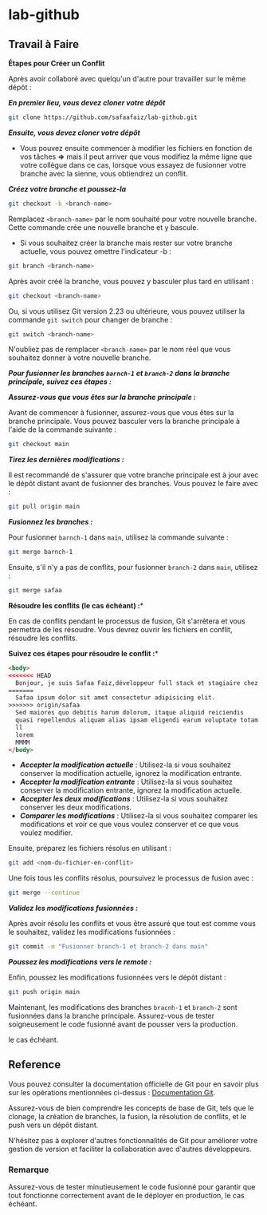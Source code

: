 
# lab-github

## Travail à Faire

**Étapes pour Créer un Conflit**

Après avoir collaboré avec quelqu'un d'autre pour travailler sur le même dépôt :

***En premier lieu, vous devez cloner votre dépôt***

```bash
git clone https://github.com/safaafaiz/lab-github.git
```

***Ensuite, vous devez cloner votre dépôt***

- Vous pouvez ensuite commencer à modifier les fichiers en fonction de vos tâches
  **=>** mais il peut arriver que vous modifiez la même ligne que votre collègue
  dans ce cas, lorsque vous essayez de fusionner votre branche avec la sienne, vous obtiendrez un conflit.

***Créez votre branche et poussez-la***

```bash
git checkout -b <branch-name>
```

Remplacez `<branch-name>` par le nom souhaité pour votre nouvelle branche. Cette commande crée une nouvelle branche et y bascule.
- Si vous souhaitez créer la branche mais rester sur votre branche actuelle, vous pouvez omettre l'indicateur -b :

```bash
git branch <branch-name>
```

Après avoir créé la branche, vous pouvez y basculer plus tard en utilisant :

```bash
git checkout <branch-name>
```

Ou, si vous utilisez Git version 2.23 ou ultérieure, vous pouvez utiliser la commande `git switch` pour changer de branche :

```bash
git switch <branch-name>
```

N'oubliez pas de remplacer `<branch-name>` par le nom réel que vous souhaitez donner à votre nouvelle branche.

***Pour fusionner les branches `barnch-1` et `branch-2` dans la branche principale, suivez ces étapes :***

***Assurez-vous que vous êtes sur la branche principale :***

Avant de commencer à fusionner, assurez-vous que vous êtes sur la branche principale. Vous pouvez basculer vers la branche principale à l'aide de la commande suivante :

```bash
git checkout main
```

***Tirez les dernières modifications :***

Il est recommandé de s'assurer que votre branche principale est à jour avec le dépôt distant avant de fusionner des branches. Vous pouvez le faire avec :

```bash
git pull origin main
```

***Fusionnez les branches :***

Pour fusionner `barnch-1` dans `main`, utilisez la commande suivante :

```bash
git merge barnch-1
```

Ensuite, s'il n'y a pas de conflits, pour fusionner `branch-2` dans `main`, utilisez :

```bash
git merge safaa
```

**Résoudre les conflits (le cas échéant) :***

En cas de conflits pendant le processus de fusion, Git s'arrêtera et vous permettra de les résoudre. Vous devrez ouvrir les fichiers en conflit, résoudre les conflits.

**Suivez ces étapes pour résoudre le conflit :***

```html
<body>
<<<<<<< HEAD
  Bonjour, je suis Safaa Faiz,développeur full stack et stagiaire chez SoliCode.
=======
  Safaa ipsum dolor sit amet consectetur adipisicing elit.
>>>>>>> origin/safaa
  Sed maiores quo debitis harum dolorum, itaque aliquid reiciendis
  quasi repellendus aliquam alias ipsam eligendi earum voluptate totam! Quos deleniti pariatur nemo?
  ll
  lorem
  MMMM
</body>
```

- ***Accepter la modification actuelle*** : Utilisez-la si vous souhaitez conserver la modification actuelle, ignorez la modification entrante.
- ***Accepter la modification entrante*** : Utilisez-la si vous souhaitez conserver la modification entrante, ignorez la modification actuelle.
- ***Accepter les deux modifications*** : Utilisez-la si vous souhaitez conserver les deux modifications.
- ***Comparer les modifications*** : Utilisez-la si vous souhaitez comparer les modifications et voir ce que vous voulez conserver et ce que vous voulez modifier.

Ensuite, préparez les fichiers résolus en utilisant :

```bash
git add <nom-du-fichier-en-conflit>
```

Une fois tous les conflits résolus, poursuivez le processus de fusion avec :

```bash
git merge --continue
```

***Validez les modifications fusionnées :***

Après avoir résolu les conflits et vous être assuré que tout est comme vous le souhaitez, validez les modifications fusionnées :

```bash
git commit -m "Fusionner branch-1 et branch-2 dans main"
```

***Poussez les modifications vers le remote :***

Enfin, poussez les modifications fusionnées vers le dépôt distant :

```bash
git push origin main
```

Maintenant, les modifications des branches `bracnh-1` et `branch-2` sont fusionnées dans la branche principale. Assurez-vous de tester soigneusement le code fusionné avant de pousser vers la production.

le cas échéant.

## Reference

Vous pouvez consulter la documentation officielle de Git pour en savoir plus sur les opérations mentionnées ci-dessus : [Documentation Git](https://git-scm.com/docs).

Assurez-vous de bien comprendre les concepts de base de Git, tels que le clonage, la création de branches, la fusion, la résolution de conflits, et le push vers un dépôt distant.

N'hésitez pas à explorer d'autres fonctionnalités de Git pour améliorer votre gestion de version et faciliter la collaboration avec d'autres développeurs.


### Remarque

Assurez-vous de tester minutieusement le code fusionné pour garantir que tout fonctionne correctement avant de le déployer en production, le cas échéant.